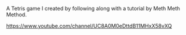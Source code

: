 A Tetris game I created by following along with a tutorial by Meth Meth Method.

https://www.youtube.com/channel/UC8A0M0eDttdB11MHxX58vXQ